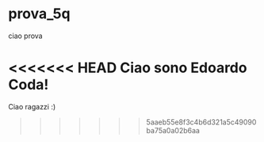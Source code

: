 # prova_5q

ciao prova

<<<<<<< HEAD
Ciao sono Edoardo Coda!
=======
Ciao ragazzi :)
>>>>>>> 5aaeb55e8f3c4b6d321a5c49090ba75a0a02b6aa
